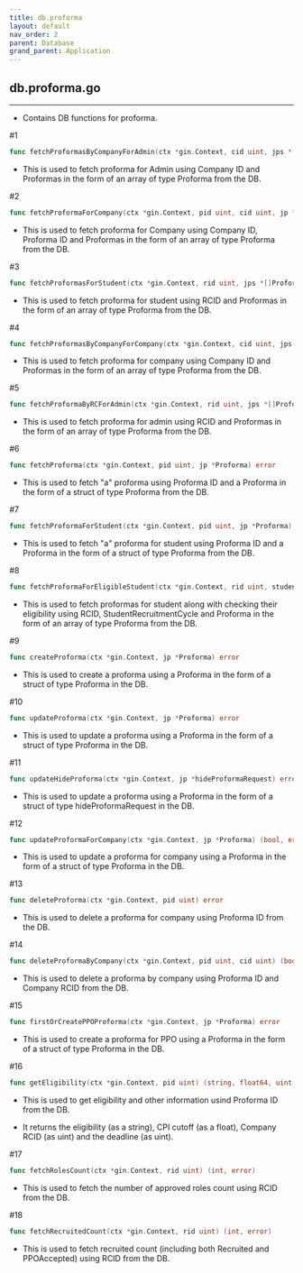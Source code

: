 ```yaml
---
title: db.proforma
layout: default
nav_order: 2
parent: Database
grand_parent: Application
---
```

## db.proforma.go
---
* Contains DB functions for proforma.

#1
```go
func fetchProformasByCompanyForAdmin(ctx *gin.Context, cid uint, jps *[]Proforma) error 
```
* This is used to fetch proforma for Admin using Company ID and Proformas in the form of an  array of type Proforma from the DB.

#2
```go
func fetchProformaForCompany(ctx *gin.Context, pid uint, cid uint, jp *Proforma) error
```
* This is used to fetch proforma for Company using Company ID, Proforma ID and Proformas in the form of an  array of type Proforma from the DB.

#3
```go
func fetchProformasForStudent(ctx *gin.Context, rid uint, jps *[]Proforma) error 
```
* This is used to fetch proforma for student using RCID and Proformas in the form of an  array of type Proforma from the DB.

#4
```go
func fetchProformasByCompanyForCompany(ctx *gin.Context, cid uint, jps *[]Proforma) error 
```
* This is used to fetch proforma for company using Company ID and Proformas in the form of an  array of type Proforma from the DB.

#5
```go
func fetchProformaByRCForAdmin(ctx *gin.Context, rid uint, jps *[]Proforma) error 
```
* This is used to fetch proforma for admin using RCID and Proformas in the form of an  array of type Proforma from the DB.

#6
```go
func fetchProforma(ctx *gin.Context, pid uint, jp *Proforma) error
```
* This is used to fetch "a" proforma using Proforma ID and a Proforma in the form of a struct of type Proforma from the DB.

#7
```go
func fetchProformaForStudent(ctx *gin.Context, pid uint, jp *Proforma) error 
```
* This is used to fetch "a" proforma for student using Proforma ID and a Proforma in the form of a struct of type Proforma from the DB.

#8
```go
func fetchProformaForEligibleStudent(ctx *gin.Context, rid uint, student *rc.StudentRecruitmentCycle, jps *[]Proforma) error
```
* This is used to fetch proformas for student along with checking their eligibility using RCID, StudentRecruitmentCycle and Proforma in the form of an array of type Proforma from the DB.

#9
```go
func createProforma(ctx *gin.Context, jp *Proforma) error
```
* This is used to create a proforma using a Proforma in the form of a struct of type Proforma in the DB.

#10
```go
func updateProforma(ctx *gin.Context, jp *Proforma) error
```
* This is used to update a proforma using a Proforma in the form of a struct of type Proforma in the DB.

#11
```go
func updateHideProforma(ctx *gin.Context, jp *hideProformaRequest) error 
```
* This is used to update a proforma using a Proforma in the form of a struct of type hideProformaRequest in the DB.

#12
```go
func updateProformaForCompany(ctx *gin.Context, jp *Proforma) (bool, error)
```
* This is used to update a proforma for company using a Proforma in the form of a struct of type Proforma in the DB.

#13
```go
func deleteProforma(ctx *gin.Context, pid uint) error 
```
* This is used to delete a proforma for company using Proforma ID from the DB.

#14
```go
func deleteProformaByCompany(ctx *gin.Context, pid uint, cid uint) (bool, error)
```

* This is used to delete a proforma by company using Proforma ID and Company RCID from the DB.

#15
```go
func firstOrCreatePPOProforma(ctx *gin.Context, jp *Proforma) error
```
* This is used to create a proforma for PPO using a Proforma in the form of a struct of type Proforma in the DB.

#16
```go
func getEligibility(ctx *gin.Context, pid uint) (string, float64, uint, uint, error) 
```

* This is used to get eligibility and other information usind Proforma ID from the DB.

* It returns the eligibility (as a string), CPI cutoff (as a float), Company RCID (as uint) and the deadline (as uint).

#17
```go
func fetchRolesCount(ctx *gin.Context, rid uint) (int, error)
```

* This is used to fetch the number of approved roles count using RCID from the DB.

#18
```go
func fetchRecruitedCount(ctx *gin.Context, rid uint) (int, error)
```

* This is used to fetch recruited count (including both Recruited and PPOAccepted) using RCID from the DB.









